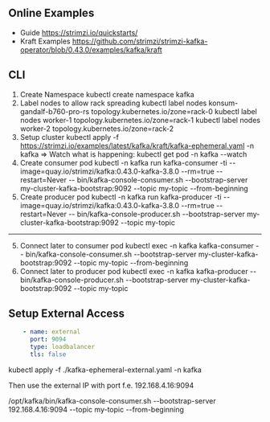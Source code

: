 ## Online Examples
- Guide https://strimzi.io/quickstarts/
- Kraft Examples https://github.com/strimzi/strimzi-kafka-operator/blob/0.43.0/examples/kafka/kraft

## CLI 
1. Create Namespace
kubectl create namespace kafka
2. Label nodes to allow rack spreading
kubectl label nodes konsum-gandalf-b760-pro-rs topology.kubernetes.io/zone=rack-0
kubectl label nodes worker-1 topology.kubernetes.io/zone=rack-1
kubectl label nodes worker-2 topology.kubernetes.io/zone=rack-2
2. Setup cluster
kubectl apply -f https://strimzi.io/examples/latest/kafka/kraft/kafka-ephemeral.yaml -n kafka 
=> Watch what is happening: kubectl get pod -n kafka --watch 
4. Create consumer pod
kubectl -n kafka run kafka-consumer -ti --image=quay.io/strimzi/kafka:0.43.0-kafka-3.8.0 --rm=true --restart=Never -- bin/kafka-console-consumer.sh --bootstrap-server my-cluster-kafka-bootstrap:9092 --topic my-topic --from-beginning
5. Create producer pod
kubectl -n kafka run kafka-producer -ti --image=quay.io/strimzi/kafka:0.43.0-kafka-3.8.0 --rm=true --restart=Never -- bin/kafka-console-producer.sh --bootstrap-server my-cluster-kafka-bootstrap:9092 --topic my-topic

---
5. Connect later to consumer pod
kubectl exec -n kafka kafka-consumer -- bin/kafka-console-consumer.sh --bootstrap-server my-cluster-kafka-bootstrap:9092 --topic my-topic --from-beginning
6. Connect later to producer pod
kubectl exec -n kafka kafka-producer -- bin/kafka-console-producer.sh --bootstrap-server my-cluster-kafka-bootstrap:9092 --topic my-topic

## Setup External Access
```YAML
    - name: external
      port: 9094
      type: loadbalancer
      tls: false
```
kubectl apply -f ./kafka-ephemeral-external.yaml -n kafka 

Then use the external IP with port f.e. 192.168.4.16:9094

/opt/kafka/bin/kafka-console-consumer.sh --bootstrap-server 192.168.4.16:9094 --topic my-topic --from-beginning